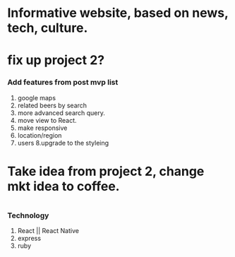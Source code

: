 # Informative website, based on news, tech, culture.

# fix up project 2?
### Add features from post mvp list
1. google maps
2. related beers by search
3. more advanced search query.
4. move view to React.
5. make responsive
6. location/region 
7. users
8.upgrade to the styleing 

# Take idea from project 2, change mkt idea to coffee.

#

### Technology
1. React || React Native
2. express
3. ruby 
